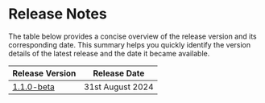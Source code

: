 # Release Notes

The table below provides a concise overview of the release version and its corresponding date. This summary helps you quickly identify the version details of the latest release and the date it became available.

| **Release Version** | **Release Date** |
|---------------------|-------------------|
| [1.1.0-beta](1.1.0-beta.md)    | 31st August 2024  |


